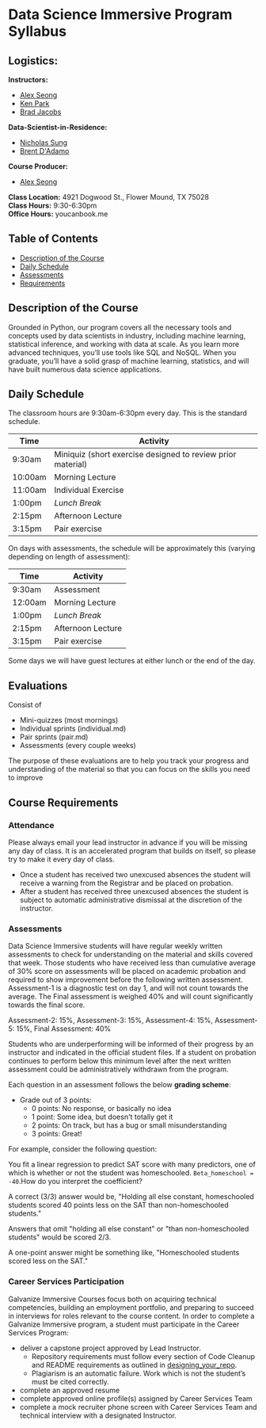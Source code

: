Data Science Immersive Program Syllabus
====

Logistics:
---
__Instructors:__
- [Alex Seong](mailto:alex.y.seong@gmail.com )
- [Ken Park](mailto:alex.y.seong@gmail.com )
- [Brad Jacobs](mailto:alex.y.seong@gmail.com )

__Data-Scientist-in-Residence:__
- [Nicholas Sung](mailto:alex.y.seong@gmail.com)
- [Brent D'Adamo](mailto:alex.y.seong@gmail.com )

__Course Producer:__

- [Alex Seong](mailto:alex.y.seong@gmail.com)  

__Class Location:__ 4921 Dogwood St., Flower Mound, TX 75028  <br>
__Class Hours:__ 9:30-6:30pm <br>
__Office Hours:__   youcanbook.me


Table of Contents
---
- [Description of the Course](#description-of-the-course)
- [Daily Schedule](#daily-schedule)
- [Assessments](#assessments)
- [Requirements](#course-requirements)


Description of the Course
---
Grounded in Python, our program covers all the necessary tools and concepts used by data scientists in industry, including machine learning, statistical inference, and working with data at scale. As you learn more advanced techniques, you’ll use tools like SQL and NoSQL. When you graduate, you’ll have a solid grasp of machine learning, statistics, and will have built numerous data science applications.


Daily Schedule
----
The classroom hours are 9:30am-6:30pm every day. This is the standard schedule.

| Time    | Activity                                                    |
| ------- | ----------------------------------------------------------- |
|  9:30am | Miniquiz (short exercise designed to review prior material) |
| 10:00am | Morning Lecture                                             |
| 11:00am | Individual Exercise                                         |
|  1:00pm | *Lunch Break*                                               |
|  2:15pm | Afternoon Lecture                                           |
|  3:15pm | Pair exercise                                               |

On days with assessments, the schedule will be approximately this (varying depending on length of assessment):

| Time    | Activity                                                    |
| ------- | ----------------------------------------------------------- |
|  9:30am | Assessment                                                  |
| 12:00am | Morning Lecture                                             |
|  1:00pm | *Lunch Break*                                               |
|  2:15pm | Afternoon Lecture                                           |
|  3:15pm | Pair exercise                                               |

Some days we will have guest lectures at either lunch or the end of the day.


Evaluations
---
Consist of

* Mini-quizzes (most mornings)
* Individual sprints (individual.md)
* Pair sprints (pair.md)
* Assessments (every couple weeks)

The purpose of these evaluations are to help you track your progress and understanding of the material so that you can focus on the skills you need to improve


Course Requirements
--------------------------------------------------------------  
### Attendance

Please always email your lead instructor in advance if you will be missing any day of class.  It is an accelerated program that builds on itself, so please try to make it every day of class.  

- Once a student has received two unexcused absences the student will receive a warning from the Registrar and be placed on probation.
- After a student has received three unexcused absences the student is subject to automatic administrative dismissal at the discretion of the instructor.

### Assessments
Data Science Immersive students will have regular weekly written assessments to check for understanding on the material and skills covered that week.  Those students who have received less than cumulative average of 30% score on assessments will be placed on academic probation and required to show improvement before the following written assessment. Assessment-1 is a diagnostic test on day 1, and will not count towards the average.  The Final assessment is weighed 40% and will count significantly towards the final score.  

Assessment-2:  15%, Assessment-3:  15%, Assessment-4:  15%, Assessment-5:  15%, Final Assessment:  40%

Students who are underperforming will be informed of their progress by an instructor and indicated in the official student files.  If a student on probation continues to perform below this minimum level after the next written assessment could be administratively withdrawn from the program.  

Each question in an assessment follows the below **grading scheme**:

* Grade out of 3 points:
    - 0 points: No response, or basically no idea
    - 1 point: Some idea, but doesn't totally get it
    - 2 points: On track, but has a bug or small misunderstanding
    - 3 points: Great!

For example, consider the following question:

You fit a linear regression to predict SAT score with many predictors, one of which is whether or not the student was homeschooled. `Beta_homeschool = -40`.How do you interpret the coefficient? 

A correct (3/3) answer would be, "Holding all else constant, homeschooled students scored 40 points less on the SAT than non-homeschooled students."

Answers that omit "holding all else constant" or "than non-homeschooled students" would be scored 2/3.

A one-point answer might be something like, "Homeschooled students scored less on the SAT."


### Career Services Participation
Galvanize Immersive Courses focus both on acquiring technical competencies, building an employment portfolio, and preparing to succeed in interviews for roles relevant to the course content. In order to complete a Galvanize Immersive program, a student must participate in the Career Services Program:
* deliver a capstone project approved by Lead Instructor.  
  * Repository requirements must follow every section of Code Cleanup and README requirements as outlined in [designing_your_repo](https://github.com/zipfian/project-proposals/blob/master/designing_your_repo.md).  
  * Plagiarism is an automatic failure.  Work which is not the student’s must be cited correctly.
* complete an approved resume
* complete approved online profile(s) assigned by Career Services Team
* complete a mock recruiter phone screen with Career Services Team and technical interview with a designated Instructor.  

